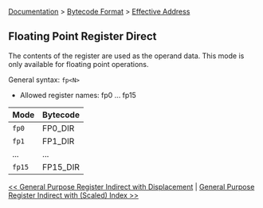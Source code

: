 [Documentation](../../README.md) > [Bytecode Format](../README.md) > [Effective Address](../EffectiveAddress.md)

## Floating Point Register Direct

The contents of the register are used as the operand data. This mode is only available for floating point operations.

General syntax: `fp<N>`

* Allowed register names: fp0 ... fp15

| Mode | Bytecode |
| - | - |
| `fp0` | FP0_DIR |
| `fp1` | FP1_DIR |
| ... | ... |
| `fp15` | FP15_DIR |

[<< General Purpose Register Indirect with Displacement](./p_07.md) | [General Purpose Register Indirect with (Scaled) Index >>](./p_09.md)
